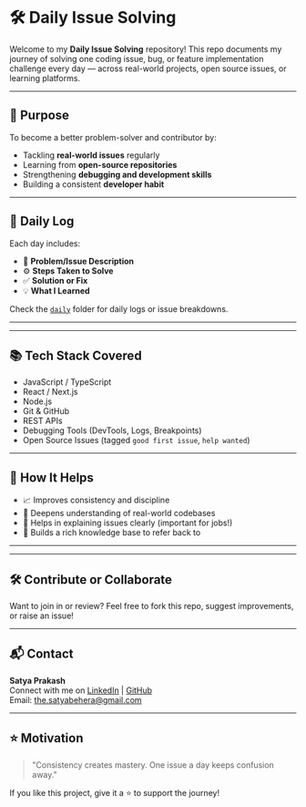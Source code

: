 # 🛠️ Daily Issue Solving

Welcome to my **Daily Issue Solving** repository! This repo documents my journey of solving one coding issue, bug, or feature implementation challenge every day — across real-world projects, open source issues, or learning platforms.

---

## 🌟 Purpose

To become a better problem-solver and contributor by:
- Tackling **real-world issues** regularly
- Learning from **open-source repositories**
- Strengthening **debugging and development skills**
- Building a consistent **developer habit**

---

## 📅 Daily Log

Each day includes:
- 🐞 **Problem/Issue Description**
- ⚙️ **Steps Taken to Solve**
- ✅ **Solution or Fix**
- 💡 **What I Learned**

Check the [`daily`](./daily) folder for daily logs or issue breakdowns.

---


---

## 📚 Tech Stack Covered

- JavaScript / TypeScript
- React / Next.js
- Node.js
- Git & GitHub
- REST APIs
- Debugging Tools (DevTools, Logs, Breakpoints)
- Open Source Issues (tagged `good first issue`, `help wanted`)

---

## 🚀 How It Helps

- 📈 Improves consistency and discipline
- 🧩 Deepens understanding of real-world codebases
- 💬 Helps in explaining issues clearly (important for jobs!)
- 🧠 Builds a rich knowledge base to refer back to

---



---

## 🛠️ Contribute or Collaborate

Want to join in or review? Feel free to fork this repo, suggest improvements, or raise an issue!

---

## 📬 Contact

**Satya Prakash**  
Connect with me on [LinkedIn](https://www.linkedin.com/in/satya-prakash-behera007) | [GitHub](https://github.com/Satya-geek7)  
Email: the.satyabehera@gmail.com  

---

## ⭐ Motivation

> "Consistency creates mastery. One issue a day keeps confusion away."

If you like this project, give it a ⭐ to support the journey!

